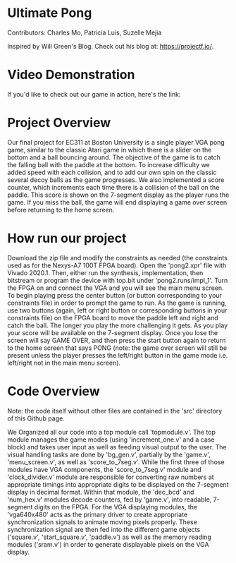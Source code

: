 # Ultimate Pong

Contributors: Charles Mo, Patricia Luis, Suzelle Mejia

Inspired by Will Green's Blog. Check out his blog at: https://projectf.io/.

# Video Demonstration

If you'd like to check out our game in action, here's the link: 

# Project Overview

Our final project for EC311 at Boston University is a single player VGA pong game, similar to the classic Atari game in which there is a slider on the bottom and a ball bouncing around. The objective of the game is to catch the falling ball with the paddle at the bottom. To increase difficulty we added speed with each collision, and to add our own spin on the classic several decoy balls as the game progresses. We also implemented a score counter, which increments each time there is a collision of the ball on the paddle. This score is shown on the 7-segment display as the player runs the game. If you miss the ball, the game will end displaying a game over screen before returning to the home screen.  

# How run our project

Download the zip file and modify the constraints as needed (the constraints used as for the Nexys-A7 100T FPGA board). Open the 'pong2.xpr' file with Vivado 2020.1. Then, either run the synthesis, implementation, then bitstream or program the device with top.bit under 'pong2.runs/impl_1'.  Turn the FPGA on and connect the VGA and you will see the main menu screen. To begin playing press the center button (or button corresponding to your constraints file) in order to prompt the game to run. As the game is running, use two buttons (again, left or right button or corresponding buttons in your constraints file) on the FPGA board to move the paddle left and right and catch the ball. The longer you play the more challenging it gets. As you play your score will be available on the 7-segment display. Once you lose the screen will say GAME OVER, and then press the start button again to return to the home screen that says PONG (note: the game over screen will still be present unless the player presses the left/right button in the game mode i.e. left/right not in the main menu screen).

# Code Overview

Note: the code itself without other files are contained in the 'src' directory of this Github page.

We Organized all our code into a top module call 'topmodule.v'. The top module manages the game modes (using 'increment_one.v' and a case block) and takes user input as well as feeding visual output to the user. The visual handling tasks are done by 'bg_gen.v', partially by the 'game.v', 'menu_screen.v', as well as 'score_to_7seg.v'. While the first three of those modules have VGA components, the 'score_to_7seg.v' module and 'clock_divider.v' module are responsible for converting raw numbers at appropriate timings into appropriate digits to be displayed on the 7-segment display in decimal format. Within that module, the 'dec_bcd' and 'num_hex.v' modules decode counters, fed by 'game.v', into readable, 7-segment digits on the FPGA. For the VGA displaying modules, the 'vga640x480' acts as the primary driver to create appropriate synchronization signals to animate moving pixels properly. These synchronization signal are then fed into the different game objects ('square.v', 'start_square.v', 'paddle.v') as well as the memory reading modules ('sram.v') in order to generate displayable pixels on the VGA display.



